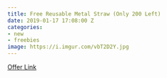 ```yaml
---
title: Free Reusable Metal Straw (Only 200 Left)
date: 2019-01-17 17:08:00 Z
categories:
- new
- freebies
image: https://i.imgur.com/vbT2D2Y.jpg
---
```


[Offer Link](https://www.azuniatequila.com/noplasticstraws365/?utm_source=google&utm_medium=search&utm_campaign=strawsdec&gclid=EAIaIQobChMIyLyH8s703wIV1iCtBh2_fAsWEAAYASAAEgJYjvD_BwE)